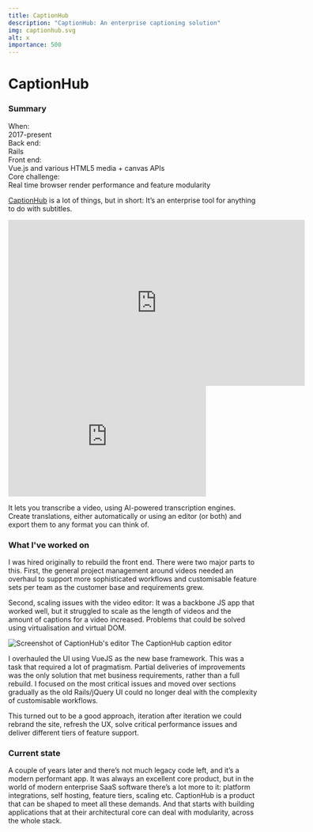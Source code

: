```yaml
---
title: CaptionHub
description: "CaptionHub: An enterprise captioning solution"
img: captionhub.svg
alt: x
importance: 500
---
```


# CaptionHub

### Summary

<div class="grid grid-cols-3">
  <div class="font-bold">When:</div>
  <div class="col-span-2">2017-present</div>
</div>
<div class="grid grid-cols-3">
  <div class="font-bold">Back end:</div>
  <div class="col-span-2">Rails</div>
</div>
<div class="grid grid-cols-3">
  <div class="font-bold">Front end:</div>
  <div class="col-span-2">Vue.js and various HTML5 media + canvas APIs</div>
</div>
<div class="grid grid-cols-3">
  <div class="font-bold">Core challenge:</div>
  <div class="col-span-2">Real time browser render performance and feature modularity</div>
</div>

<a href="https://captionhub.com" target="_blank">CaptionHub</a> is a lot of things, but in short: It’s an enterprise tool for
anything to do with subtitles.

<div>
  <iframe
    allowtransparency="true"
    title="Wistia video player"
    allowFullscreen
    frameborder="0"
    scrolling="no"
    class="wistia_embed mx-auto hidden md:block"
    name="wistia_embed"
    src="https://fast.wistia.net/embed/iframe/57crmj04yq"
    width="600"
    height="336">
  </iframe>

  <!-- sm screen embed version -->
  <iframe
    allowtransparency="true"
    title="Wistia video player"
    allowFullscreen
    frameborder="0"
    scrolling="no"
    class="wistia_embed mx-auto md:hidden"
    name="wistia_embed"
    src="https://fast.wistia.net/embed/iframe/57crmj04yq"
    width="400"
    height="224">
  </iframe>
</div>

It lets you transcribe a video, using AI-powered transcription engines. Create
translations, either automatically or using an editor (or both) and export them
to any format you can think of.

### What I've worked on

I was hired originally to rebuild the front end. There were two major parts to
this. First, the general project management around videos needed an overhaul to
support more sophisticated workflows and customisable feature sets per team as
the customer base and requirements grew.

Second, scaling issues with the video editor: It was a backbone JS app that
worked well, but it struggled to scale as the length of videos and the amount
of captions for a video increased. Problems that could be solved using
virtualisation and virtual DOM.

<img style="margin-bottom: 0;" src="/screenshots/captionhub.webp" alt="Screenshot of CaptionHub's editor" />
<span class="text-sm italic">The CaptionHub caption editor</span>

I overhauled the UI using VueJS as the new base framework. This was a task that
required a lot of pragmatism. Partial deliveries of improvements was the only
solution that met business requirements, rather than a full rebuild.  I focused
on the most critical issues and moved over sections gradually as the old
Rails/jQuery UI could no longer deal with the complexity of customisable
workflows.

This turned out to be a good approach, iteration after iteration we could
rebrand the site, refresh the UX, solve critical performance issues and deliver
different tiers of feature support.

### Current state

A couple of years later and there’s not much legacy code left, and it’s a
modern performant app. It was always an excellent core product, but in the
world of modern enterprise SaaS software there’s a lot more to it:
platform integrations, self hosting, feature tiers, scaling etc. CaptionHub is
a product that can be shaped to meet all these demands. And that starts with
building applications that at their architectural core can deal with
modularity, across the whole stack.
